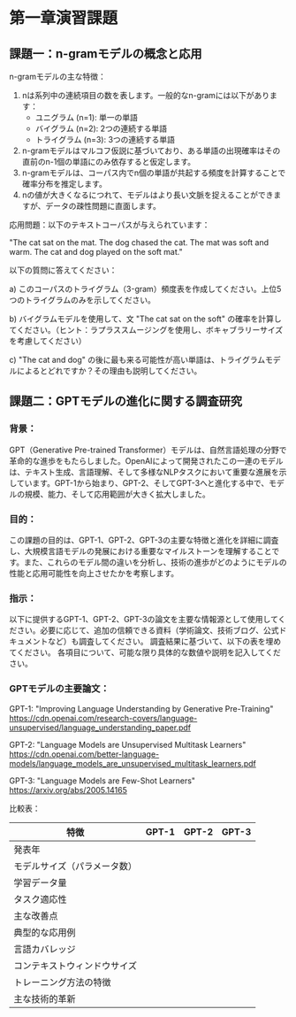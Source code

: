 # 第一章演習課題

## 課題一：n-gramモデルの概念と応用

n-gramモデルの主な特徴：
1. nは系列中の連続項目の数を表します。一般的なn-gramには以下があります：
   - ユニグラム (n=1): 単一の単語
   - バイグラム (n=2): 2つの連続する単語
   - トライグラム (n=3): 3つの連続する単語
2. n-gramモデルはマルコフ仮説に基づいており、ある単語の出現確率はその直前のn-1個の単語にのみ依存すると仮定します。
3. n-gramモデルは、コーパス内でn個の単語が共起する頻度を計算することで確率分布を推定します。
4. nの値が大きくなるにつれて、モデルはより長い文脈を捉えることができますが、データの疎性問題に直面します。

応用問題：以下のテキストコーパスが与えられています：

"The cat sat on the mat. The dog chased the cat. The mat was soft and warm. The cat and dog played on the soft mat."

以下の質問に答えてください：

a) このコーパスのトライグラム（3-gram）頻度表を作成してください。上位5つのトライグラムのみを示してください。

b) バイグラムモデルを使用して、文 "The cat sat on the soft" の確率を計算してください。（ヒント：ラプラススムージングを使用し、ボキャブラリーサイズを考慮してください）

c) "The cat and dog" の後に最も来る可能性が高い単語は、トライグラムモデルによるとどれですか？その理由も説明してください。

## 課題二：GPTモデルの進化に関する調査研究

### 背景：
GPT（Generative Pre-trained Transformer）モデルは、自然言語処理の分野で革命的な進歩をもたらしました。OpenAIによって開発されたこの一連のモデルは、テキスト生成、言語理解、そして多様なNLPタスクにおいて重要な進展を示しています。GPT-1から始まり、GPT-2、そしてGPT-3へと進化する中で、モデルの規模、能力、そして応用範囲が大きく拡大しました。

### 目的：
この課題の目的は、GPT-1、GPT-2、GPT-3の主要な特徴と進化を詳細に調査し、大規模言語モデルの発展における重要なマイルストーンを理解することです。また、これらのモデル間の違いを分析し、技術の進歩がどのようにモデルの性能と応用可能性を向上させたかを考察します。

### 指示：
以下に提供するGPT-1、GPT-2、GPT-3の論文を主要な情報源として使用してください。必要に応じて、追加の信頼できる資料（学術論文、技術ブログ、公式ドキュメントなど）も調査してください。
調査結果に基づいて、以下の表を埋めてください。
各項目について、可能な限り具体的な数値や説明を記入してください。

### GPTモデルの主要論文：
GPT-1: "Improving Language Understanding by Generative Pre-Training"
https://cdn.openai.com/research-covers/language-unsupervised/language_understanding_paper.pdf

GPT-2: "Language Models are Unsupervised Multitask Learners"
https://cdn.openai.com/better-language-models/language_models_are_unsupervised_multitask_learners.pdf

GPT-3: "Language Models are Few-Shot Learners"
https://arxiv.org/abs/2005.14165

比較表：

| 特徴 | GPT-1 | GPT-2 | GPT-3 |
|------|-------|-------|-------|
| 発表年 |  |  |  |
| モデルサイズ（パラメータ数） |  |  |  |
| 学習データ量 |  |  |  |
| タスク適応性 |  |  |  |
| 主な改善点 |  |  |  |
| 典型的な応用例 |  |  |  |
| 言語カバレッジ |  |  |  |
| コンテキストウィンドウサイズ |  |  |  |
| トレーニング方法の特徴 |  |  |  |
| 主な技術的革新 |  |  |  |
